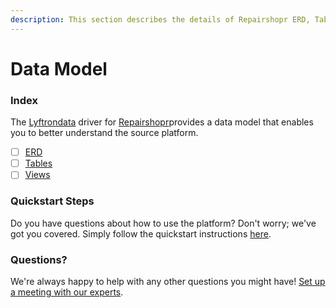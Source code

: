 ```yaml
---
description: This section describes the details of Repairshopr ERD, Tables, and Views.
---
```


# Data Model

### Index

The  [Lyftrondata](https://www.lyftrondata.com/) driver for [Repairshopr](None)provides a data model that enables you to better understand the source platform.

* [ ] [ERD](../../../finance-analytics/repairshopr/data-model/erd.md)
* [ ] [Tables](../../../finance-analytics/repairshopr/data-model/tables.md)
* [ ] [Views](../../../finance-analytics/repairshopr/data-model/views.md)

### Quickstart Steps

Do you have questions about how to use the platform? Don't worry; we've got you covered. Simply follow the quickstart instructions [here](../../../finance-analytics/repairshopr/quickstart-steps.md).

### Questions? <a href="#questions" id="questions"></a>

We're always happy to help with any other questions you might have! [Set up a meeting with our experts](https://www.lyftrondata.com/book-a-meeting/).

